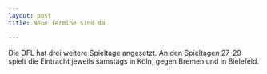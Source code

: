 ```yaml
---
layout: post
title: Neue Termine sind da

---
```


Die DFL hat drei weitere Spieltage angesetzt. An den Spieltagen 27-29 spielt die Eintracht jeweils samstags in Köln, gegen Bremen und in Bielefeld.


